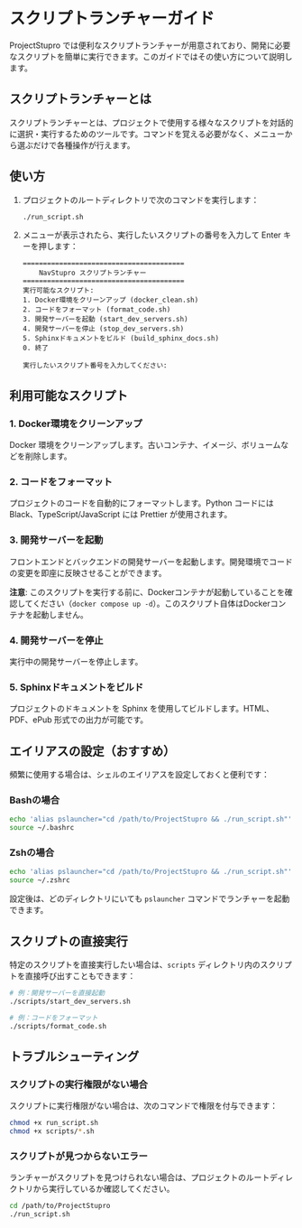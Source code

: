 # スクリプトランチャーガイド

ProjectStupro では便利なスクリプトランチャーが用意されており、開発に必要なスクリプトを簡単に実行できます。このガイドではその使い方について説明します。

## スクリプトランチャーとは

スクリプトランチャーとは、プロジェクトで使用する様々なスクリプトを対話的に選択・実行するためのツールです。コマンドを覚える必要がなく、メニューから選ぶだけで各種操作が行えます。

## 使い方

1. プロジェクトのルートディレクトリで次のコマンドを実行します：

   ```bash
   ./run_script.sh
   ```

2. メニューが表示されたら、実行したいスクリプトの番号を入力して Enter キーを押します：

   ```
   ========================================
       NavStupro スクリプトランチャー
   ========================================
   実行可能なスクリプト:
   1. Docker環境をクリーンアップ (docker_clean.sh)
   2. コードをフォーマット (format_code.sh)
   3. 開発サーバーを起動 (start_dev_servers.sh)
   4. 開発サーバーを停止 (stop_dev_servers.sh)
   5. Sphinxドキュメントをビルド (build_sphinx_docs.sh)
   0. 終了

   実行したいスクリプト番号を入力してください:
   ```

## 利用可能なスクリプト

### 1. Docker環境をクリーンアップ
Docker 環境をクリーンアップします。古いコンテナ、イメージ、ボリュームなどを削除します。

### 2. コードをフォーマット
プロジェクトのコードを自動的にフォーマットします。Python コードには Black、TypeScript/JavaScript には Prettier が使用されます。

### 3. 開発サーバーを起動
フロントエンドとバックエンドの開発サーバーを起動します。開発環境でコードの変更を即座に反映させることができます。

**注意**: このスクリプトを実行する前に、Dockerコンテナが起動していることを確認してください（`docker compose up -d`）。このスクリプト自体はDockerコンテナを起動しません。

### 4. 開発サーバーを停止
実行中の開発サーバーを停止します。

### 5. Sphinxドキュメントをビルド
プロジェクトのドキュメントを Sphinx を使用してビルドします。HTML、PDF、ePub 形式での出力が可能です。

## エイリアスの設定（おすすめ）

頻繁に使用する場合は、シェルのエイリアスを設定しておくと便利です：

### Bashの場合
```bash
echo 'alias pslauncher="cd /path/to/ProjectStupro && ./run_script.sh"' >> ~/.bashrc
source ~/.bashrc
```

### Zshの場合
```zsh
echo 'alias pslauncher="cd /path/to/ProjectStupro && ./run_script.sh"' >> ~/.zshrc
source ~/.zshrc
```

設定後は、どのディレクトリにいても `pslauncher` コマンドでランチャーを起動できます。

## スクリプトの直接実行

特定のスクリプトを直接実行したい場合は、`scripts` ディレクトリ内のスクリプトを直接呼び出すこともできます：

```bash
# 例：開発サーバーを直接起動
./scripts/start_dev_servers.sh

# 例：コードをフォーマット
./scripts/format_code.sh
```

## トラブルシューティング

### スクリプトの実行権限がない場合

スクリプトに実行権限がない場合は、次のコマンドで権限を付与できます：

```bash
chmod +x run_script.sh
chmod +x scripts/*.sh
```

### スクリプトが見つからないエラー

ランチャーがスクリプトを見つけられない場合は、プロジェクトのルートディレクトリから実行しているか確認してください。

```bash
cd /path/to/ProjectStupro
./run_script.sh
```
